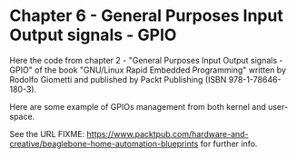 Chapter 6 - General Purposes Input Output signals - GPIO
========================================================

Here the code from chapter 2 - "General Purposes Input Output signals - GPIO"
of the book "GNU/Linux Rapid Embedded Programming" written by Rodolfo Giometti
and published by Packt Publishing (ISBN 978-1-78646-180-3).

Here are some example of GPIOs management from both kernel and user-space.

See the URL
FIXME: https://www.packtpub.com/hardware-and-creative/beaglebone-home-automation-blueprints
for further info.
